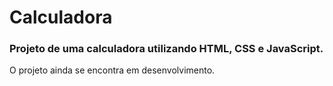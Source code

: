 # Calculadora
### Projeto de uma calculadora utilizando HTML, CSS e JavaScript.
O projeto ainda se encontra em desenvolvimento.
